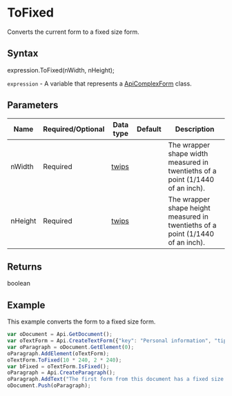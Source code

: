 # ToFixed

Converts the current form to a fixed size form.

## Syntax

expression.ToFixed(nWidth, nHeight);

`expression` - A variable that represents a [ApiComplexForm](../ApiComplexForm.md) class.

## Parameters

| **Name** | **Required/Optional** | **Data type** | **Default** | **Description** |
| ------------- | ------------- | ------------- | ------------- | ------------- |
| nWidth | Required | [twips](../../Enumeration/twips.md) |  | The wrapper shape width measured in twentieths of a point (1/1440 of an inch). |
| nHeight | Required | [twips](../../Enumeration/twips.md) |  | The wrapper shape height measured in twentieths of a point (1/1440 of an inch). |

## Returns

boolean

## Example

This example converts the form to a fixed size form.

```javascript
var oDocument = Api.GetDocument();
var oTextForm = Api.CreateTextForm({"key": "Personal information", "tip": "Enter your first name", "required": true, "placeholder": "First name", "comb": true, "maxCharacters": 10, "cellWidth": 3, "multiLine": false, "autoFit": false});
var oParagraph = oDocument.GetElement(0);
oParagraph.AddElement(oTextForm);
oTextForm.ToFixed(10 * 240, 2 * 240);
var bFixed = oTextForm.IsFixed();
oParagraph = Api.CreateParagraph();
oParagraph.AddText("The first form from this document has a fixed size: " + bFixed);
oDocument.Push(oParagraph);
```

